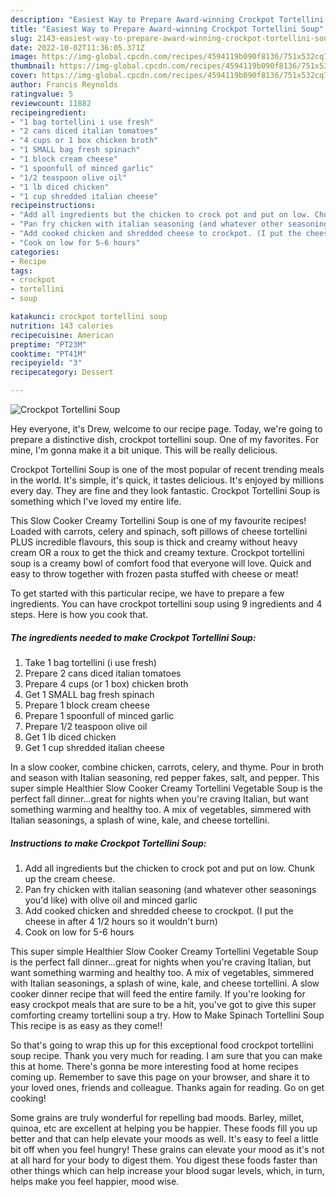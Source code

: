 ```yaml
---
description: "Easiest Way to Prepare Award-winning Crockpot Tortellini Soup"
title: "Easiest Way to Prepare Award-winning Crockpot Tortellini Soup"
slug: 2143-easiest-way-to-prepare-award-winning-crockpot-tortellini-soup
date: 2022-10-02T11:36:05.371Z
image: https://img-global.cpcdn.com/recipes/4594119b090f8136/751x532cq70/crockpot-tortellini-soup-recipe-main-photo.jpg
thumbnail: https://img-global.cpcdn.com/recipes/4594119b090f8136/751x532cq70/crockpot-tortellini-soup-recipe-main-photo.jpg
cover: https://img-global.cpcdn.com/recipes/4594119b090f8136/751x532cq70/crockpot-tortellini-soup-recipe-main-photo.jpg
author: Francis Reynolds
ratingvalue: 5
reviewcount: 11882
recipeingredient:
- "1 bag tortellini i use fresh"
- "2 cans diced italian tomatoes"
- "4 cups or 1 box chicken broth"
- "1 SMALL bag fresh spinach"
- "1 block cream cheese"
- "1 spoonfull of minced garlic"
- "1/2 teaspoon olive oil"
- "1 lb diced chicken"
- "1 cup shredded italian cheese"
recipeinstructions:
- "Add all ingredients but the chicken to crock pot and put on low. Chunk up the cream cheese."
- "Pan fry chicken with italian seasoning (and whatever other seasonings you&#39;d like) with olive oil and minced garlic"
- "Add cooked chicken and shredded cheese to crockpot. (I put the cheese in after 4 1/2 hours so it wouldn&#39;t burn)"
- "Cook on low for 5-6 hours"
categories:
- Recipe
tags:
- crockpot
- tortellini
- soup

katakunci: crockpot tortellini soup 
nutrition: 143 calories
recipecuisine: American
preptime: "PT23M"
cooktime: "PT41M"
recipeyield: "3"
recipecategory: Dessert

---
```



![Crockpot Tortellini Soup](https://img-global.cpcdn.com/recipes/4594119b090f8136/751x532cq70/crockpot-tortellini-soup-recipe-main-photo.jpg)

Hey everyone, it's Drew, welcome to our recipe page. Today, we're going to prepare a distinctive dish, crockpot tortellini soup. One of my favorites. For mine, I'm gonna make it a bit unique. This will be really delicious.

Crockpot Tortellini Soup is one of the most popular of recent trending meals in the world. It's simple, it's quick, it tastes delicious. It's enjoyed by millions every day. They are fine and they look fantastic. Crockpot Tortellini Soup is something which I've loved my entire life.

This Slow Cooker Creamy Tortellini Soup is one of my favourite recipes! Loaded with carrots, celery and spinach, soft pillows of cheese tortellini PLUS incredible flavours, this soup is thick and creamy without heavy cream OR a roux to get the thick and creamy texture. Crockpot tortellini soup is a creamy bowl of comfort food that everyone will love. Quick and easy to throw together with frozen pasta stuffed with cheese or meat!


To get started with this particular recipe, we have to prepare a few ingredients. You can have crockpot tortellini soup using 9 ingredients and 4 steps. Here is how you cook that.

<!--inarticleads1-->

##### The ingredients needed to make Crockpot Tortellini Soup:

1. Take 1 bag tortellini (i use fresh)
1. Prepare 2 cans diced italian tomatoes
1. Prepare 4 cups (or 1 box) chicken broth
1. Get 1 SMALL bag fresh spinach
1. Prepare 1 block cream cheese
1. Prepare 1 spoonfull of minced garlic
1. Prepare 1/2 teaspoon olive oil
1. Get 1 lb diced chicken
1. Get 1 cup shredded italian cheese


In a slow cooker, combine chicken, carrots, celery, and thyme. Pour in broth and season with Italian seasoning, red pepper fakes, salt, and pepper. This super simple Healthier Slow Cooker Creamy Tortellini Vegetable Soup is the perfect fall dinner…great for nights when you&#39;re craving Italian, but want something warming and healthy too. A mix of vegetables, simmered with Italian seasonings, a splash of wine, kale, and cheese tortellini. 

<!--inarticleads2-->

##### Instructions to make Crockpot Tortellini Soup:

1. Add all ingredients but the chicken to crock pot and put on low. Chunk up the cream cheese.
1. Pan fry chicken with italian seasoning (and whatever other seasonings you&#39;d like) with olive oil and minced garlic
1. Add cooked chicken and shredded cheese to crockpot. (I put the cheese in after 4 1/2 hours so it wouldn&#39;t burn)
1. Cook on low for 5-6 hours


This super simple Healthier Slow Cooker Creamy Tortellini Vegetable Soup is the perfect fall dinner…great for nights when you&#39;re craving Italian, but want something warming and healthy too. A mix of vegetables, simmered with Italian seasonings, a splash of wine, kale, and cheese tortellini. A slow cooker dinner recipe that will feed the entire family. If you&#39;re looking for easy crockpot meals that are sure to be a hit, you&#39;ve got to give this super comforting creamy tortellini soup a try. How to Make Spinach Tortellini Soup This recipe is as easy as they come!! 

So that's going to wrap this up for this exceptional food crockpot tortellini soup recipe. Thank you very much for reading. I am sure that you can make this at home. There's gonna be more interesting food at home recipes coming up. Remember to save this page on your browser, and share it to your loved ones, friends and colleague. Thanks again for reading. Go on get cooking!

Some grains are truly wonderful for repelling bad moods. Barley, millet, quinoa, etc are excellent at helping you be happier. These foods fill you up better and that can help elevate your moods as well. It's easy to feel a little bit off when you feel hungry! These grains can elevate your mood as it's not at all hard for your body to digest them. You digest these foods faster than other things which can help increase your blood sugar levels, which, in turn, helps make you feel happier, mood wise.
